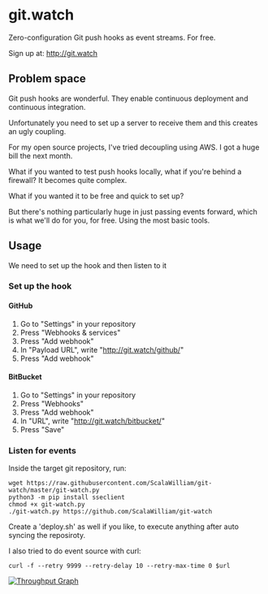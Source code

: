 # git.watch

Zero-configuration Git push hooks as event streams. For free.

Sign up at: http://git.watch



## Problem space

Git push hooks are wonderful. They enable continuous deployment and continuous integration.

Unfortunately you need to set up a server to receive them and this creates an ugly coupling.

For my open source projects, I've tried decoupling using AWS. I got a huge bill the next month.

What if you wanted to test push hooks locally, what if you're behind a firewall? It becomes quite complex.

What if you wanted it to be free and quick to set up?

But there's nothing particularly huge in just passing events forward, which is what we'll do for you, for free. Using the most basic tools.


## Usage

We need to set up the hook and then listen to it

### Set up the hook

#### GitHub

1. Go to "Settings" in your repository
2. Press "Webhooks & services"
3. Press "Add webhook"
4. In "Payload URL", write "http://git.watch/github/"
5. Press "Add webhook"

#### BitBucket

1. Go to "Settings" in your repository
2. Press "Webhooks"
3. Press "Add webhook"
4. In "URL", write "http://git.watch/bitbucket/"
5. Press "Save"

### Listen for events

Inside the target git repository, run:

```
wget https://raw.githubusercontent.com/ScalaWilliam/git-watch/master/git-watch.py
python3 -m pip install sseclient
chmod +x git-watch.py
./git-watch.py https://github.com/ScalaWilliam/git-watch
```

Create a 'deploy.sh' as well if you like, to execute anything after auto syncing the reposiroty.

I also tried to do event source with curl:
```
curl -f --retry 9999 --retry-delay 10 --retry-max-time 0 $url
```


[![Throughput Graph](https://graphs.waffle.io/ScalaWilliam/git.watch/throughput.svg)](https://waffle.io/ScalaWilliam/git.watch/metrics/throughput)
